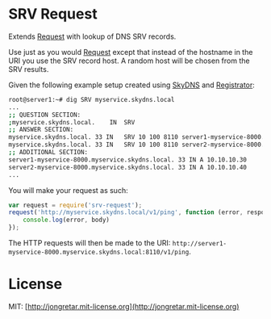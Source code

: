 # SRV Request

Extends [Request](https://github.com/request/request) with lookup of DNS SRV records.

Use just as you would [Request](https://github.com/request/request) except that instead of the hostname in the URI you use the SRV record host. A random host will be chosen from the SRV results.

Given the following example setup created using [SkyDNS](https://github.com/skynetservices/skydns) and [Registrator](https://github.com/progrium/registrator):

```sh
root@server1:~# dig SRV myservice.skydns.local
...
;; QUESTION SECTION:
;myservice.skydns.local.	IN	SRV
;; ANSWER SECTION:
myservice.skydns.local. 33 IN	SRV	10 100 8110 server1-myservice-8000.myservice.skydns.local.
myservice.skydns.local. 33 IN	SRV	10 100 8110 server2-myservice-8000.myservice.skydns.local.
;; ADDITIONAL SECTION:
server1-myservice-8000.myservice.skydns.local. 33 IN A 10.10.10.30
server2-myservice-8000.myservice.skydns.local. 33 IN A 10.10.10.40
...
```

You will make your request as such:

```javascript
var request = require('srv-request');
request('http://myservice.skydns.local/v1/ping', function (error, response, body) {
	console.log(error, body)
});
```

The HTTP requests will then be made to the URI: `http://server1-myservice-8000.myservice.skydns.local:8110/v1/ping`.

# License

MIT: [http://jongretar.mit-license.org](http://jongretar.mit-license.org)
